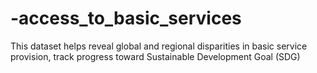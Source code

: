# -access_to_basic_services
This dataset helps reveal global and regional disparities in basic service provision, track progress toward Sustainable Development Goal (SDG)
